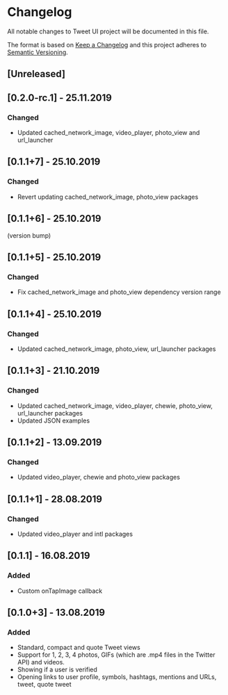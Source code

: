 # Changelog
All notable changes to Tweet UI project will be documented in this file.

The format is based on [Keep a Changelog](http://keepachangelog.com/en/1.0.0/)
and this project adheres to [Semantic Versioning](http://semver.org/spec/v2.0.0.html).

## [Unreleased]

## [0.2.0-rc.1] - 25.11.2019 
### Changed
- Updated cached_network_image, video_player, photo_view and url_launcher

## [0.1.1+7] - 25.10.2019 
### Changed
- Revert updating cached_network_image, photo_view packages

## [0.1.1+6] - 25.10.2019 
(version bump)

## [0.1.1+5] - 25.10.2019
### Changed
- Fix cached_network_image and photo_view dependency version range

## [0.1.1+4] - 25.10.2019
### Changed
- Updated cached_network_image, photo_view, url_launcher packages

## [0.1.1+3] - 21.10.2019
### Changed
- Updated cached_network_image, video_player, chewie, photo_view, url_launcher packages
- Updated JSON examples

## [0.1.1+2] - 13.09.2019
### Changed
- Updated video_player, chewie and photo_view packages

## [0.1.1+1] - 28.08.2019
### Changed
- Updated video_player and intl packages

## [0.1.1] - 16.08.2019
### Added
- Custom onTapImage callback

## [0.1.0+3] - 13.08.2019
### Added
- Standard, compact and quote Tweet views
- Support for 1, 2, 3, 4 photos, GIFs (which are .mp4 files in the Twitter API) and videos.
- Showing if a user is verified
- Opening links to user profile, symbols, hashtags, mentions and URLs, tweet, quote tweet